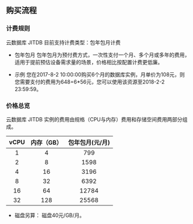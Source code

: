 ## 购买流程

### 计费规则

云数据库 JITDB 目前支持计费类型：包年包月计费

* 包年包月
  包年包月为预付费方式，一次性支付一个月、多个月或多年的费用，适用于提前预估设备需求量的场景，价格相比按配置计费更低廉。
  
* 示例
  您在2017-8-2 10:00:00购买6个月的数据库实例，月单价为108元，则您需要支付的费用为648=6*56元，您可以使用该资源至2018-2-2 23:59:59。
  
### 价格总览

云数据库 JITDB 实例的费用由规格（CPU与内存）费用和存储空间费用两部分组成。

| vCPU | 内存（GB） | 包年包月(元/月) |
| :-----: | :----: | :----: |
| 1 | 4 | 799 |
| 2 | 8 | 1598 |
| 4 | 16 | 3196 |
| 8 | 32 | 6392 |
| 16 | 64 | 12784 |
| 32 | 128 | 25568 |

* 磁盘另算：
  磁盘40元/GB/月。





